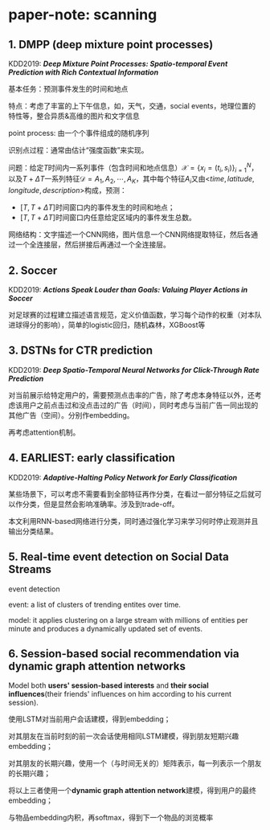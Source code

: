 # paper-note: scanning

## 1. DMPP (deep mixture point processes)

KDD2019: ***Deep Mixture Point Processes: Spatio-temporal Event Prediction with Rich Contextual Information***

基本任务：预测事件发生的时间和地点

特点：考虑了丰富的上下午信息，如，天气，交通，social events，地理位置的特性等，整合异质&高维的图片和文字信息

point process: 由一个个事件组成的随机序列

识别点过程：通常由估计“强度函数”来实现。

问题：给定$T$时间内一系列事件（包含时间和地点信息）$\mathcal{X}=\{x_i=(t_i,s_i)\}_{i=1}^N$，以及$T+\Delta T$一系列特征$\mathcal{D}=A_1,A_2,\cdots,A_K$，其中每个特征$A_i$又由<$time, latitude, longitude, description$>构成，预测：

+ $[T,T+\Delta T]$时间窗口内的事件发生的时间和地点；
+ $[T,T+\Delta T]$时间窗口内任意给定区域内的事件发生总数。

网络结构：文字描述一个CNN网络，图片信息一个CNN网络提取特征，然后各通过一个全连接层，然后拼接后再通过一个全连接层。



## 2. Soccer

KDD2019: ***Actions Speak Louder than Goals: Valuing Player Actions in Soccer***

对足球赛的过程建立描述语言规范，定义价值函数，学习每个动作的权重（对本队进球得分的影响），简单的logistic回归，随机森林，XGBoost等

## 3. DSTNs for CTR prediction

KDD2019: ***Deep Spatio-Temporal Neural Networks for Click-Through Rate Prediction***

对当前展示给特定用户的，需要预测点击率的广告，除了考虑本身特征以外，还考虑该用户之前点击过和没点击过的广告（时间），同时考虑与当前广告一同出现的其他广告（空间）。分别作embedding。

再考虑attention机制。

## 4. EARLIEST: early classification

KDD2019: ***Adaptive-Halting Policy Network for Early Classification***

某些场景下，可以考虑不需要看到全部特征再作分类，在看过一部分特征之后就可以作分类，但是显然会影响准确率。涉及到trade-off。

本文利用RNN-based网络进行分类，同时通过强化学习来学习何时停止观测并且输出分类结果。

## 5. Real-time event detection on Social Data Streams

event detection

event: a list of clusters of trending entites over time.

model: it applies clustering on a large stream with millions of entities per minute and produces a dynamically updated set of events.



## 6. Session-based social recommendation via dynamic graph attention networks

Model both **users' session-based interests** and **their social influences**(their friends' influences on him according to his current session). 

使用LSTM对当前用户会话建模，得到embedding；

对其朋友在当前时刻的前一次会话使用相同LSTM建模，得到朋友短期兴趣embedding；

对其朋友的长期兴趣，使用一个（与时间无关的）矩阵表示，每一列表示一个朋友的长期兴趣；

将以上三者使用一个**dynamic graph attention network**建模，得到用户的最终embedding；

与物品embedding内积，再softmax，得到下一个物品的浏览概率